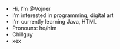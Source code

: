 -  Hi, I’m @Vojner
-  I’m interested in programming, digital art
-  I’m currently learning Java, HTML
-  Pronouns: he/him
-  Chillguy
-  хех
